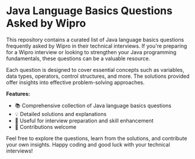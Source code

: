 # Java Language Basics Questions Asked by Wipro

This repository contains a curated list of Java language basics questions frequently asked by Wipro in their technical interviews. If you're preparing for a Wipro interview or looking to strengthen your Java programming fundamentals, these questions can be a valuable resource.

Each question is designed to cover essential concepts such as variables, data types, operators, control structures, and more. The solutions provided offer insights into effective problem-solving approaches.

**Features:**

- 📚 Comprehensive collection of Java language basics questions
- 💡 Detailed solutions and explanations
- 🚀 Useful for interview preparation and skill enhancement
- 🤝 Contributions welcome

Feel free to explore the questions, learn from the solutions, and contribute your own insights. Happy coding and good luck with your technical interviews!
